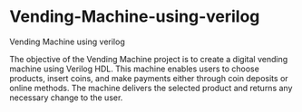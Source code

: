 # Vending-Machine-using-verilog
<h>Vending Machine using verilog</h1><br>

<p>The objective of the Vending Machine project is to create a digital vending machine using Verilog HDL. This machine enables users to choose products, insert coins, and make payments either through coin deposits or online methods. The machine delivers the selected product and returns any necessary change to the user.</p>
<br>




